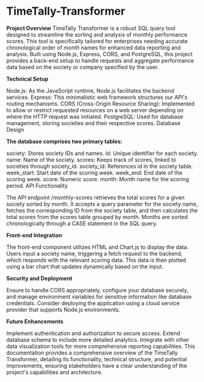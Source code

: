 # TimeTally-Transformer
**Project Overview**
TimeTally Transformer is a robust SQL query tool designed to streamline the sorting and analysis of monthly performance scores. This tool is specifically tailored for enterprises needing accurate chronological order of month names for enhanced data reporting and analysis. Built using Node.js, Express, CORS, and PostgreSQL, this project provides a back-end setup to handle requests and aggregate performance data based on the society or company specified by the user.

**Technical Setup**

Node.js: As the JavaScript runtime, Node.js facilitates the backend services.
Express: This minimalistic web framework structures our API's routing mechanisms.
CORS (Cross-Origin Resource Sharing): Implemented to allow or restrict requested resources on a web server depending on where the HTTP request was initiated.
PostgreSQL: Used for database management, storing societies and their respective scores.
Database Design

**The database comprises two primary tables:**

society: Stores society IDs and names.
id: Unique identifier for each society.
name: Name of the society.
scores: Keeps track of scores, linked to societies through society_id.
society_id: References id in the society table.
week_start: Start date of the scoring week.
week_end: End date of the scoring week.
score: Numeric score.
month: Month name for the scoring period.
API Functionality

The API endpoint /monthly-scores retrieves the total scores for a given society sorted by month. It accepts a query parameter for the society name, fetches the corresponding ID from the society table, and then calculates the total scores from the scores table grouped by month. Months are sorted chronologically through a CASE statement in the SQL query.

**Front-end Integration**

The front-end component utilizes HTML and Chart.js to display the data. Users input a society name, triggering a fetch request to the backend, which responds with the relevant scoring data. This data is then plotted using a bar chart that updates dynamically based on the input.

**Security and Deployment**

Ensure to handle CORS appropriately, configure your database securely, and manage environment variables for sensitive information like database credentials. Consider deploying the application using a cloud service provider that supports Node.js environments.

**Future Enhancements**

Implement authentication and authorization to secure access.
Extend database schema to include more detailed analytics.
Integrate with other data visualization tools for more comprehensive reporting capabilities.
This documentation provides a comprehensive overview of the TimeTally Transformer, detailing its functionality, technical structure, and potential improvements, ensuring stakeholders have a clear understanding of the project's capabilities and architecture.







